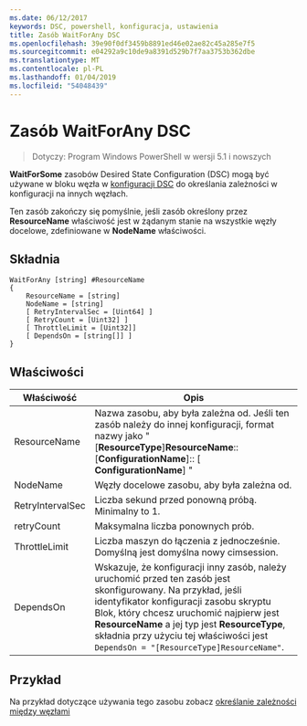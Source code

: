 ```yaml
---
ms.date: 06/12/2017
keywords: DSC, powershell, konfiguracja, ustawienia
title: Zasób WaitForAny DSC
ms.openlocfilehash: 39e90f0df3459b8891ed46e02ae82c45a285e7f5
ms.sourcegitcommit: e04292a9c10de9a8391d529b7f7aa3753b362dbe
ms.translationtype: MT
ms.contentlocale: pl-PL
ms.lasthandoff: 01/04/2019
ms.locfileid: "54048439"
---
```

# <a name="dsc-waitforany-resource"></a>Zasób WaitForAny DSC

> Dotyczy: Program Windows PowerShell w wersji 5.1 i nowszych

**WaitForSome** zasobów Desired State Configuration (DSC) mogą być używane w bloku węzła w [konfiguracji DSC](../../../configurations/configurations.md) do określania zależności w konfiguracji na innych węzłach.

Ten zasób zakończy się pomyślnie, jeśli zasób określony przez **ResourceName** właściwość jest w żądanym stanie na wszystkie węzły docelowe, zdefiniowane w **NodeName** właściwości.


## <a name="syntax"></a>Składnia

```
WaitForAny [string] #ResourceName
{
    ResourceName = [string]
    NodeName = [string]
    [ RetryIntervalSec = [Uint64] ]
    [ RetryCount = [Uint32] ]
    [ ThrottleLimit = [Uint32]]
    [ DependsOn = [string[]] ]
}
```

## <a name="properties"></a>Właściwości

|  Właściwość  |  Opis   |
|---|---|
| ResourceName| Nazwa zasobu, aby była zależna od. Jeśli ten zasób należy do innej konfiguracji, format nazwy jako "[__ResourceType__]__ResourceName__:: [__ConfigurationName__]:: [ __ConfigurationName__] "|
| NodeName| Węzły docelowe zasobu, aby była zależna od.|
| RetryIntervalSec| Liczba sekund przed ponowną próbą. Minimalny to 1.|
| retryCount| Maksymalna liczba ponownych prób.|
| ThrottleLimit| Liczba maszyn do łączenia z jednocześnie. Domyślną jest domyślna nowy cimsession.|
| DependsOn | Wskazuje, że konfiguracji inny zasób, należy uruchomić przed ten zasób jest skonfigurowany. Na przykład, jeśli identyfikator konfiguracji zasobu skryptu Blok, który chcesz uruchomić najpierw jest __ResourceName__ a jej typ jest __ResourceType__, składnia przy użyciu tej właściwości jest `DependsOn = "[ResourceType]ResourceName"`.|

## <a name="example"></a>Przykład

Na przykład dotyczące używania tego zasobu zobacz [określanie zależności między węzłami](../../../configurations/crossNodeDependencies.md)
